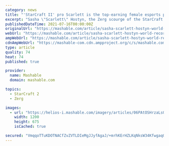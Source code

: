 ```yaml
---
category: news
title: "'StarCraft II' pro Scarlett is the top-earning female esports player"
excerpt: "Sasha \"Scarlett\" Hostyn, the Zerg scourge of the StarCraft II esports circuit, has earned more money than any other female esports player. SEE ALSO: 'Dota 2' team receives Guinness World Record ..."
publishedDateTime: 2021-07-16T00:00:00Z
originalUrl: "https://mashable.com/article/sasha-scarlett-hostyn-world-record-starcraft-2"
webUrl: "https://mashable.com/article/sasha-scarlett-hostyn-world-record-starcraft-2"
ampWebUrl: "https://mashable.com/article/sasha-scarlett-hostyn-world-record-starcraft-2?amp"
cdnAmpWebUrl: "https://mashable-com.cdn.ampproject.org/c/s/mashable.com/article/sasha-scarlett-hostyn-world-record-starcraft-2?amp"
type: article
quality: 74
heat: 74
published: true

provider:
  name: Mashable
  domain: mashable.com

topics:
  - StarCraft 2
  - Zerg

images:
  - url: "https://helios-i.mashable.com/imagery/articles/06PAtOSHrzaLsQsOhx97M6l/hero-image.fill.size_1200x675.jpg"
    width: 1200
    height: 675
    isCached: true

secured: "VmqqoTTuKDOTNACfZvZVTLDIeMgJJyfAgaJ/+mrhKErHZLKqNksW34KfwgaqOVgOpIKhlZmysHATqS4ETQN2GUEhDEj9C5rERlfzG2PUiYZJJnMyWo0TY100phgFrrSGvLVgkingmCzoyS0kBqGujlGazWyxmIPuLqaZPOPU6B3jv2+iAMqrd6Pmll7N539Z3oRIsJDK6X4u3DsgCkNCCkSdFOKjZ8gvi46wFplb6AF2+bPIBIMBJXAmSpZCc/WGGH5ocd7Cx+JPKDlizVp27gakEjNVRqovdq7Sh1mVLv0VA13sh1WWM5IOsdv+s8THXgLxB93OSIEWj9o78GaDcrg924sh4PAeCZlO2/f8U5A=;BD3f4SITLdov8wiGr+nlag=="
---
```


